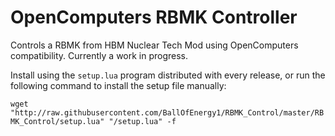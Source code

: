 # OpenComputers RBMK Controller
Controls a RBMK from HBM Nuclear Tech Mod using OpenComputers compatibility.
Currently a work in progress.

Install using the `setup.lua` program distributed with every release, or run the following command to install the setup file manually:


`wget "http://raw.githubusercontent.com/BallOfEnergy1/RBMK_Control/master/RBMK_Control/setup.lua" "/setup.lua" -f`
